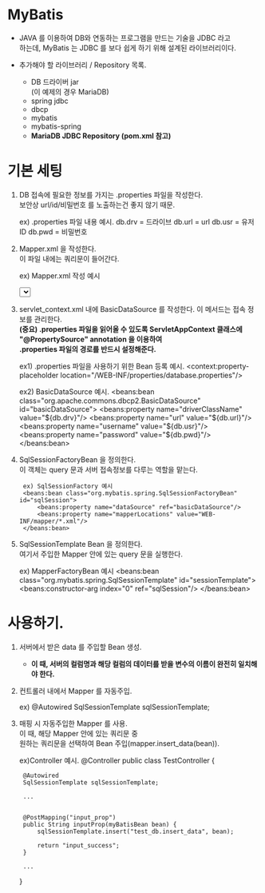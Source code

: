 # MyBatis

* JAVA 를 이용하여 DB와 연동하는 프로그램을 만드는 기술을 JDBC 라고  
하는데, MyBatis 는 JDBC 를 보다 쉽게 하기 위해 설계된 라이브러리이다.
  

* 추가해야 할 라이브러리 / Repository 목록.
    * DB 드라이버 jar  
      (이 예제의 경우 MariaDB)
    * spring jdbc
    * dbcp
    * mybatis
    * mybatis-spring
    * **MariaDB JDBC Repository (pom.xml 참고)** 
  

# 기본 세팅


1. DB 접속에 필요한 정보를 가지는 .properties 파일을 작성한다.  
보안상 url/id/비밀번호 를 노출하는건 좋지 않기 때문.

    
    ex) .properties 파일 내용 예시.
    db.drv = 드라이브
    db.url = url
    db.usr = 유저ID 
    db.pwd = 비밀번호


2. Mapper.xml 을 작성한다.  
이 파일 내에는 쿼리문이 들어간다.
   

    ex) Mapper.xml 작성 예시

    <?xml version="1.0" encoding="UTF-8"?>
    <!DOCTYPE mapper PUBLIC "-//mybatis.org//DTD Mapper 3.0//EN"
                        "http://mybatis.org/dtd/mybatis-3-mapper.dtd">

    <mapper namespace="mapper 이름">
        <insert id="query 문 이름" parameterType="서버에서 받은 data 를 주입할 Bean 경로">
            <![CDATA[
            insert into MVC_test (data1, data2, data3)
            VALUES (#{data1},#{data2},#{data3})
            ]]>
        </insert>
        <select id="query 문 이름" resultType="서버에서 받은 data 를 주입할 Bean 경로">
            <![CDATA[
            select * from MVC_test
            ]]>
        </select>
    </mapper>


3. servlet_context.xml 내에 BasicDataSource 를 작성한다. 
   이 메서드는 접속 정보를 관리한다.  
   **(중요) .properties 파일을 읽어올 수 있도록 ServletAppContext 클래스에 "@PropertySource" annotation 을 이용하여  
   .properties 파일의 경로를 반드시 설정해준다.**   


      ex1) .properties 파일을 사용하기 위한 Bean 등록 예시.
      <context:property-placeholder location="/WEB-INF/properties/database.properties"/>

      
      ex2) BasicDataSource 예시.
      <beans:bean class="org.apache.commons.dbcp2.BasicDataSource" id="basicDataSource">
          <beans:property name="driverClassName" value="${db.drv}"/>
          <beans:property name="url" value="${db.url}"/>
          <beans:property name="username" value="${db.usr}"/>
          <beans:property name="password" value="${db.pwd}"/>
      </beans:bean>


4. SqlSessionFactoryBean 을 정의한다.  
이 객체는 query 문과 서버 접속정보를 다루는 역할을 맡는다.


        ex) SqlSessionFactory 예시
        <beans:bean class="org.mybatis.spring.SqlSessionFactoryBean" id="sqlSession">
            <beans:property name="dataSource" ref="basicDataSource"/>
            <beans:property name="mapperLocations" value="WEB-INF/mapper/*.xml"/>
        </beans:bean>


5. SqlSessionTemplate Bean 을 정의한다.  
여기서 주입한 Mapper 안에 있는 query 문을 실행한다.
   

      ex) MapperFactoryBean 예시
      <beans:bean class="org.mybatis.spring.SqlSessionTemplate" id="sessionTemplate">
            <beans:constructor-arg index="0" ref="sqlSession"/>
      </beans:bean>


# 사용하기.


1. 서버에서 받은 data 를 주입할 Bean 생성.
    * **이 때, 서버의 컬럼명과 해당 컬럼의 데이터를 받을 변수의 이름이 완전히 일치해야 한다.**


2. 컨트롤러 내에서 Mapper 를 자동주입.  
    

    ex)
    @Autowired
    SqlSessionTemplate sqlSessionTemplate;


3. 매핑 시 자동주입한 Mapper 를 사용.  
   이 때, 해당 Mapper 안에 있는 쿼리문 중  
   원하는 쿼리문을 선택하여 Bean 주입(mapper.insert_data(bean)).


    ex)Controller 예시.
    @Controller
    public class TestController {

        @Autowired
        SqlSessionTemplate sqlSessionTemplate;
    
        ...


        @PostMapping("input_prop")
        public String inputProp(myBatisBean bean) {
            sqlSessionTemplate.insert("test_db.insert_data", bean);
    
            return "input_success";
        }
    
        ...

    }
